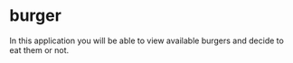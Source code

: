 # burger

In this application you will be able to view available burgers and decide to eat them or not.